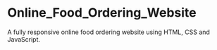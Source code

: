 # Online_Food_Ordering_Website
A fully responsive online food ordering  website using HTML, CSS and JavaScript.
